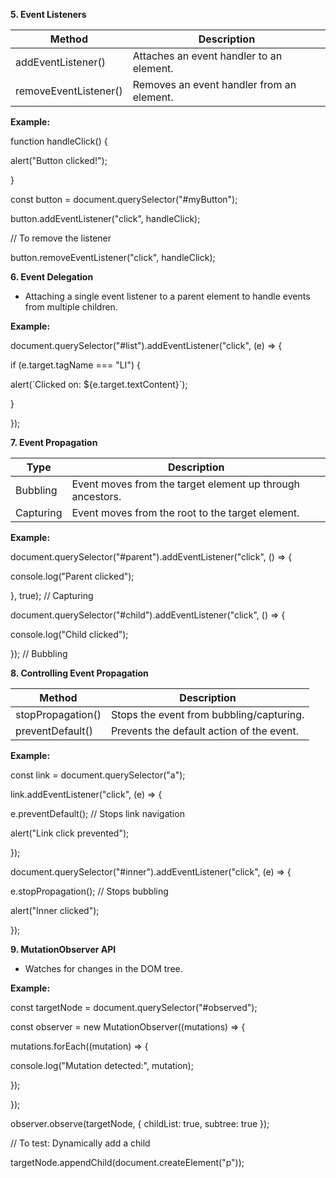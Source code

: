 **5. Event Listeners**

| **Method**            | **Description**                           |
|-----------------------|-------------------------------------------|
| addEventListener()    | Attaches an event handler to an element.  |
| removeEventListener() | Removes an event handler from an element. |

**Example:**

function handleClick() {

alert(\"Button clicked!\");

}

const button = document.querySelector(\"#myButton\");

button.addEventListener(\"click\", handleClick);

// To remove the listener

button.removeEventListener(\"click\", handleClick);

**6. Event Delegation**

- Attaching a single event listener to a parent element to handle events
  from multiple children.

**Example:**

document.querySelector(\"#list\").addEventListener(\"click\", (e) =\> {

if (e.target.tagName === \"LI\") {

alert(\`Clicked on: \${e.target.textContent}\`);

}

});

**7. Event Propagation**

| **Type**  | **Description**                                           |
|-----------|-----------------------------------------------------------|
| Bubbling  | Event moves from the target element up through ancestors. |
| Capturing | Event moves from the root to the target element.          |

**Example:**

document.querySelector(\"#parent\").addEventListener(\"click\", () =\> {

console.log(\"Parent clicked\");

}, true); // Capturing

document.querySelector(\"#child\").addEventListener(\"click\", () =\> {

console.log(\"Child clicked\");

}); // Bubbling

**8. Controlling Event Propagation**

| **Method**        | **Description**                           |
|-------------------|-------------------------------------------|
| stopPropagation() | Stops the event from bubbling/capturing.  |
| preventDefault()  | Prevents the default action of the event. |

**Example:**

const link = document.querySelector(\"a\");

link.addEventListener(\"click\", (e) =\> {

e.preventDefault(); // Stops link navigation

alert(\"Link click prevented\");

});

document.querySelector(\"#inner\").addEventListener(\"click\", (e) =\> {

e.stopPropagation(); // Stops bubbling

alert(\"Inner clicked\");

});

**9. MutationObserver API**

- Watches for changes in the DOM tree.

**Example:**

const targetNode = document.querySelector(\"#observed\");

const observer = new MutationObserver((mutations) =\> {

mutations.forEach((mutation) =\> {

console.log(\"Mutation detected:\", mutation);

});

});

observer.observe(targetNode, { childList: true, subtree: true });

// To test: Dynamically add a child

targetNode.appendChild(document.createElement(\"p\"));
